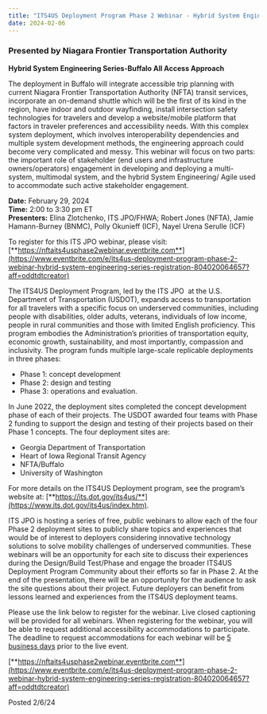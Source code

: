 ```yaml
---
title: "ITS4US Deployment Program Phase 2 Webinar - Hybrid System Engineering Series: The Role of Stakeholder Engagement in the Deployment of a Complex System – The Buffalo All Access Approach"
date: 2024-02-06
---
```


### Presented by Niagara Frontier Transportation Authority

**Hybrid System Engineering Series-Buffalo All Access Approach**

The deployment in Buffalo will integrate accessible trip planning with current Niagara Frontier Transportation Authority (NFTA) transit services, incorporate an on-demand shuttle which will be the first of its kind in the region, have indoor and outdoor wayfinding, install intersection safety technologies for travelers and develop a website/mobile platform that factors in traveler preferences and accessibility needs. With this complex system deployment, which involves interoperability dependencies and multiple system development methods, the engineering approach could become very complicated and messy. This webinar will focus on two parts: the important role of stakeholder (end users and infrastructure owners/operators) engagement in developing and deploying a multi-system, multimodal system, and the hybrid System Engineering/ Agile used to accommodate such active stakeholder engagement.

**Date:** February 29, 2024  
**Time:** 2:00 to 3:30 pm ET  
**Presenters:** Elina Zlotchenko, ITS JPO/FHWA; Robert Jones (NFTA), Jamie Hamann-Burney (BNMC), Polly Okunieff (ICF), Nayel Urena Serulle (ICF)

To register for this ITS JPO webinar, please visit: [**https://nftaits4usphase2webinar.eventbrite.com**](https://www.eventbrite.com/e/its4us-deployment-program-phase-2-webinar-hybrid-system-engineering-series-registration-804020064657?aff=oddtdtcreator)

The ITS4US Deployment Program, led by the ITS JPO  at the U.S. Department of Transportation (USDOT), expands access to transportation for all travelers with a specific focus on underserved communities, including people with disabilities, older adults, veterans, individuals of low income, people in rural communities and those with limited English proficiency. This program embodies the Administration’s priorities of transportation equity, economic growth, sustainability, and most importantly, compassion and inclusivity. The program funds multiple large-scale replicable deployments in three phases:

-   Phase 1: concept development
-   Phase 2: design and testing
-   Phase 3: operations and evaluation.

In June 2022, the deployment sites completed the concept development phase of each of their projects. The USDOT awarded four teams with Phase 2 funding to support the design and testing of their projects based on their Phase 1 concepts. The four deployment sites are:

-   Georgia Department of Transportation 
-   Heart of Iowa Regional Transit Agency
-   NFTA/Buffalo
-   University of Washington

For more details on the ITS4US Deployment program, see the program’s website at: [**https://its.dot.gov/its4us/**](https://www.its.dot.gov/its4us/index.htm).

ITS JPO is hosting a series of free, public webinars to allow each of the four Phase 2 deployment sites to publicly share topics and experiences that would be of interest to deployers considering innovative technology solutions to solve mobility challenges of underserved communities. These webinars will be an opportunity for each site to discuss their experiences during the Design/Build Test/Phase and engage the broader ITS4US Deployment Program Community about their efforts so far in Phase 2. At the end of the presentation, there will be an opportunity for the audience to ask the site questions about their project. Future deployers can benefit from lessons learned and experiences from the ITS4US deployment teams.

Please use the link below to register for the webinar. Live closed captioning will be provided for all webinars. When registering for the webinar, you will be able to request additional accessibility accommodations to participate. The deadline to request accommodations for each webinar will be <u>5 business days</u> prior to the live event.

[**https://nftaits4usphase2webinar.eventbrite.com**](https://www.eventbrite.com/e/its4us-deployment-program-phase-2-webinar-hybrid-system-engineering-series-registration-804020064657?aff=oddtdtcreator)

Posted 2/6/24
